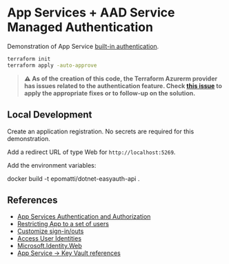 # App Services + AAD Service Managed Authentication

Demonstration of App Service [built-in authentication](https://learn.microsoft.com/en-us/azure/app-service/overview-authentication-authorization).

```sh
terraform init
terraform apply -auto-approve
```

> **⚠️ As of the creation of this code, the Terraform Azurerm provider has issues related to the authentication feature. Check [this issue](https://github.com/hashicorp/terraform-provider-azurerm/issues/20913) to apply the appropriate fixes or to follow-up on the solution.**

## Local Development

Create an application registration. No secrets are required for this demonstration.

Add a redirect URL of type Web for `http://localhost:5269`.

Add the environment variables:

docker build -t epomatti/dotnet-easyauth-api .


## References

- [App Services Authentication and Authorization](https://learn.microsoft.com/en-us/azure/app-service/overview-authentication-authorization)
- [Restricting App to a set of users](https://learn.microsoft.com/en-us/azure/active-directory/develop/howto-restrict-your-app-to-a-set-of-users)
- [Customize sign-in/outs](https://learn.microsoft.com/en-us/azure/app-service/configure-authentication-customize-sign-in-out)
- [Access User Identities](https://learn.microsoft.com/en-us/azure/app-service/configure-authentication-user-identities)
- [Microsoft.Identity.Web](https://github.com/AzureAD/microsoft-identity-web/wiki/1.2.0#integration-with-azure-app-services-authentication-of-web-apps-running-with-microsoftidentityweb)
- [App Service -> Key Vault references](https://learn.microsoft.com/en-us/azure/app-service/app-service-key-vault-references?tabs=azure-cli)
